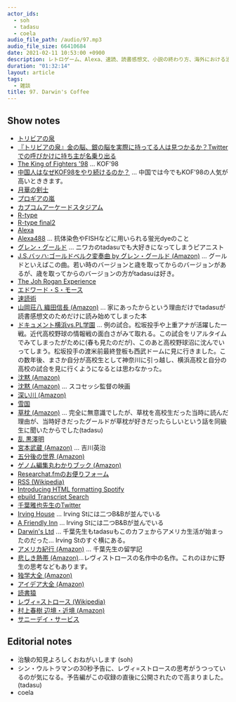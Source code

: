 ```yaml
---
actor_ids:
  - soh
  - tadasu
  - coela
audio_file_path: /audio/97.mp3
audio_file_size: 66410684
date: 2021-02-11 10:53:00 +0900
description: レトロゲーム、Alexa、速読、読書感想文、小説の終わり方、海外における治験募集、他人の留学記などについて話しました。
duration: "01:32:14"
layout: article
tags:
  - 雑談
title: 97. Darwin's Coffee
---
```


## Show notes
- [トリビアの泉](https://www.fujitv.co.jp/b_hp/trivia/)
- [『トリビアの泉』金の脳、銀の脳を実際に持ってる人は見つかるか？Twitterでの呼びかけに持ち主が名乗り出る](https://togetter.com/li/1385133)
- [The King of Fighters '98](https://en.wikipedia.org/wiki/The_King_of_Fighters_%2798) ... KOF'98
- [中国人はなぜKOF98をやり続けるのか？](http://kakugeblog.blog.jp/archives/73019412.html) ... 中国では今でもKOF'98の人気が高いとききます。
- [月華の剣士](https://ja.wikipedia.org/wiki/%E6%9C%88%E8%8F%AF%E3%81%AE%E5%89%A3%E5%A3%AB)
- [プロギアの嵐](https://ja.wikipedia.org/wiki/%E3%83%97%E3%83%AD%E3%82%AE%E3%82%A2%E3%81%AE%E5%B5%90)
- [カプコムアーケードスタジアム](https://www.capcom-arcade-stadium.com/ja/)
- [R-type](https://en.wikipedia.org/wiki/R-Type)
- [R-type final2](https://rtypefinal2.com/)
- [Alexa](https://developer.amazon.com/en-US/alexa)
- [Alexa488](https://www.thermofisher.com/us/en/home/life-science/cell-analysis/fluorophores/alexa-fluor-488.html) ... 抗体染色やFISHなどに用いられる蛍光dyeのこと
- [グレン・グールド](https://ja.wikipedia.org/wiki/%E3%82%B0%E3%83%AC%E3%83%B3%E3%83%BB%E3%82%B0%E3%83%BC%E3%83%AB%E3%83%89) ... ニワカのtadasuでも大好きになってしまうピアニスト
- [J.S.バッハ:ゴールドベルク変奏曲 by グレン・グールド (Amazon)](https://www.amazon.co.jp/dp/B01L5WLSJS/?tag=researchatf04-22) ... グールドといえばこの曲。若い時のバージョンと歳を取ってからのバージョンがあるが、歳を取ってからのバージョンの方がtadasuは好き。
- [The Joh Rogan Experience](https://open.spotify.com/show/4rOoJ6Egrf8K2IrywzwOMk)
- [エドワード・S・モース](https://ja.wikipedia.org/wiki/%E3%82%A8%E3%83%89%E3%83%AF%E3%83%BC%E3%83%89%E3%83%BBS%E3%83%BB%E3%83%A2%E3%83%BC%E3%82%B9)
- [速読術](https://ja.wikipedia.org/wiki/%E9%80%9F%E8%AA%AD%E8%A1%93)
- [山岡荘八 織田信長 (Amazon)](https://www.amazon.co.jp/dp/B00YA3SOLU/?tag=researchatf04-22/) ... 家にあったからという理由だけでtadasuが読書感想文のためだけに読み始めてしまった本
- [ドキュメント横浜vs.PL学園](https://www.amazon.co.jp/dp/4022613076/?tag=researchatf04-22/) ... 例の試合。松坂投手や上重アナが活躍した一戦。近代高校野球の情報戦の面白さがみて取れる。この試合をリアルタイムでみてしまったがために(春も見たのだが)、このあと高校野球沼に沈んでいってしまう。松坂投手の渡米前最終登板も西武ドームに見に行きました。この数年後、まさか自分が高校生として神奈川に引っ越し、横浜高校と自分の高校の試合を見に行くようになるとは思わなかった。
- [沈黙 (Amazon)](https://www.amazon.co.jp/dp/B00BIXNMTO/?tag=researchatf04-22)
- [沈黙 (Amazon)](https://www.amazon.co.jp/dp/B073PJQ7NQ/?tag=researchatf04-22) ... スコセッシ監督の映画
- [深い川 (Amazon)](https://www.amazon.co.jp/dp/B01D31ANNG/?tag=researchatf04-22)
- [雪国](https://www.amazon.co.jp/dp/B00DHX5OAS/?tag=researchatf04-22)
- [草枕 (Amazon)](https://www.amazon.co.jp/dp/B009IXKOFQ/?tag=researchatf04-22) ... 完全に無意識でしたが、草枕を高校生だった当時に読んだ理由が、当時好きだったグールドが草枕が好きだったらしいという話を同級生に聞いたからでした(tadasu)
- [乱 黒澤明](https://www.amazon.co.jp/%E4%B9%B1-%E3%83%87%E3%82%B8%E3%82%BF%E3%83%AB%E3%83%BB%E3%83%AA%E3%83%9E%E3%82%B9%E3%82%BF%E3%83%BC%E7%89%88-DVD-%E4%BB%B2%E4%BB%A3%E9%81%94%E7%9F%A2/dp/B003NX4GR4/ref=sr_1_2?__mk_ja_JP=%E3%82%AB%E3%82%BF%E3%82%AB%E3%83%8A&dchild=1&keywords=%E4%B9%B1+%E9%BB%92%E6%BE%A4%E6%98%8E&qid=1613007693&sr=8-2)
- [宮本武蔵 (Amazon)](https://www.amazon.co.jp/dp/B00DKX4CKS/?tag=researchatf04-22) ... 吉川英治
- [五分後の世界 (Amazon)](https://www.amazon.co.jp/dp/4877284443/?tag=researchatf04-22)
- [ゲノム編集丸わかりブック (Amazon)](https://www.kinokuniya.co.jp/f/dsg-08-EK-0935015)
- [Researchat.fmのお便りフォーム](https://researchat.fm/form.html)
- [RSS (Wikipedia)](https://ja.wikipedia.org/wiki/RSS#:~:text=RSS%EF%BC%88%E3%83%90%E3%83%BC%E3%82%B8%E3%83%A7%E3%83%B3%E3%81%AB%E3%82%88%E3%81%A3%E3%81%A6Rich%20Site,%E3%83%95%E3%82%A9%E3%83%BC%E3%83%9E%E3%83%83%E3%83%88%E3%81%AE%E7%B7%8F%E7%A7%B0%E3%81%A7%E3%81%82%E3%82%8B%E3%80%82)
- [Introducing HTML formatting Spotify](https://podcasters.spotify.com/blog/introducing-html-formatting)
- [ebuild Transcript Search](https://rebuild.fm/search)
- [千葉雅也先生のTwitter](https://twitter.com/masayachiba)
- [Irving House](https://www.irvinghouse.com/) ... Irving Stには二つB&Bが並んでいる
- [A Friendly Inn](http://www.afinow.com/) ... Irving Stには二つB&Bが並んでいる
- [Darwin's Ltd](https://www.darwinsltd.com/) ... 千葉先生もtadasuもこのカフェからアメリカ生活が始まったのだった... Irving Stのすぐ横にある。
- [アメリカ紀行 (Amazon)](https://www.amazon.co.jp/dp/B07SCXJT2T/?tag=researchatf04-22) ... 千葉先生の留学記
- [悲しき熱帯 (Amazon)](https://www.amazon.co.jp/dp/4121600045/?tag=researchatf04-22)...レヴィストロースの名作中の名作。これのほかに野生の思考などもあります。
- [独学大全 (Amazon)](https://www.amazon.co.jp/dp/B08DR7YL5J/?tag=researchatf04-22)
- [アイデア大全 (Amazon)](https://www.amazon.co.jp/dp/B06XFPYZ8P/?tag=researchatf04-22)
- [読書猿](https://readingmonkey.blog.fc2.com/)
- [レヴィ=ストロース (Wikipedia)](https://ja.wikipedia.org/wiki/%E3%82%AF%E3%83%AD%E3%83%BC%E3%83%89%E3%83%BB%E3%83%AC%E3%83%B4%E3%82%A3%EF%BC%9D%E3%82%B9%E3%83%88%E3%83%AD%E3%83%BC%E3%82%B9)
- [村上春樹 辺境・近境 (Amazon)](https://www.amazon.co.jp/dp/4101001480/?tag=researchatf04-22)
- [サニーデイ・サービス](https://ja.wikipedia.org/wiki/%E3%82%B5%E3%83%8B%E3%83%BC%E3%83%87%E3%82%A4%E3%83%BB%E3%82%B5%E3%83%BC%E3%83%93%E3%82%B9)


## Editorial notes
- 治験の知見よろしくおねがいします (soh)
- シン・ウルトラマンの30秒予告に、レヴィ=ストロースの思考がうつっているのが気になる。予告編がこの収録の直後に公開されたので高まりました。(tadasu)
- coela

